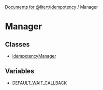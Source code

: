 [Documents for @litert/idempotency](../index.md) / Manager

# Manager

## Classes

- [IdempotencyManager](classes/IdempotencyManager.md)

## Variables

- [DEFAULT\_WAIT\_CALLBACK](variables/DEFAULT_WAIT_CALLBACK.md)

